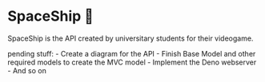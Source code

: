 # SpaceShip :rocket: #

SpaceShip is the API created by universitary students for their videogame.

pending stuff:
    - Create a diagram for the API
    - Finish Base Model and other required models to create the MVC model
    - Implement the Deno webserver
    - And so on
    